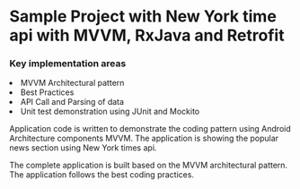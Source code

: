 <H1>Sample Project with New York time api with MVVM, RxJava and Retrofit </H1>

<H3>Key implementation areas</H3>
<li> MVVM Architectural pattern </li>
<li> Best Practices </li> 
<li> API Call and Parsing of data </li> 
<li> Unit test demonstration using JUnit and Mockito </li>

Application code is written to demonstrate the coding pattern using Android Architecture components MVVM. The application is showing the popular news section using New York times api.

The complete application is built based on the MVVM architectural pattern. The application follows the best coding practices.

